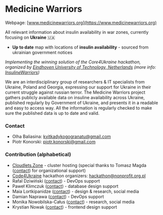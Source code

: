 # Medicine Warriors

Webpage: [www.medicinewarriors.org](https://www.medicinewarriors.org)

All relevant information about insulin availability in war zones, currently focusing on **Ukraine** :ukraine:
- **Up to date** map with locations of **insulin availability** - sourced from ukrainian government notices

*Implementing the winning solution of the Core4Ukraine hackathon, organized by [Eindhoven University of Technology, Netherlands](https://www.tue.nl/en)
(more info: [InsulineWarriors](https://code4ukraine.devpost.com/project-gallery))*

We are an interdisciplinary group of researchers & IT specialists from Ukraine, Poland and Georgia, expressing our support for Ukraine in their current struggle against russian terror. The Medicine Warriors project gathers publicly available data on insuline availability across Ukraine, published regularly by Government of Ukraine, and presents it in a readable and easy to access way. All the information is regularly checked to make sure the published data is up to date and valid.


### Contact
- Olha Baliasina: [kvitkadykogogranatu@gmail.com](mailto:kvitkadykogogranatu@gmail.com)
- Piotr Konorski: [piotr.konorski@gmail.com](mailto:piotr.konorski@gmail.com)

### Contribution (alphabetical)
- [Cloudlets.Zone](http://cloudlets.zone) - cluster hosting (special thanks to Tomasz Magda ([contact](mailto:t.magda@produkcjachmur.pl)) for organizational support)
- [Code4Ukraine](https://www.nonprofit.org.pl) hackathon organizers: [hackathon@nonprofit.org.pl](mailto:hackathon@nonprofit.org.pl)
- Rafal Dziwiński ([contact](mailto:rafal.dziwinski@korbank.pl)) - DevOps support
- Paweł Klimczuk ([contact](mailto:pklimczu@gmail.com)) - database design support
- Maia Lortkipanidze ([contact](mailto:mashiko@uni.minerva.edu)) - design & research, social media
- Damian Naprawa ([contact](mailto:damian@szkoladockera.pl)) - DevOps support
- Monika Nowobilska-Całus ([contact](mailto:mbnc0000@gmail.com)) - research, social media
- Krystian Nowak ([contact](krystian@uni.minerva.edu)) - frontend design support
